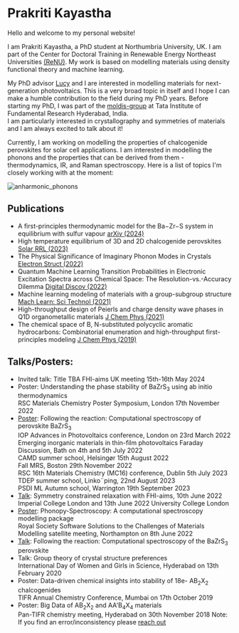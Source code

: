 # Prakriti Kayastha

Hello and welcome to my personal website!

I am Prakriti Kayastha, a PhD student at Northumbria University, UK. I am part of the Center for Doctoral Training in Renewable Energy Northeast Universities [(ReNU)](https://renu.northumbria.ac.uk/). My work is based on modelling materials using density functional theory and machine learning.

My PhD advisor [Lucy](https://lucydot.github.io/) and I are interested in modelling materials for next-generation photovoltaics. This is a very broad topic in itself and I hope I can make a humble contribution to the field during my PhD years. 
Before starting my PhD, I was part of the [moldis-group](https://moldis-group.github.io/) at Tata Institute of Fundamental Research Hyderabad, India.  
I am particularly interested in crystallography and symmetries of materials and I am always excited to talk about it!  

Currently, I am working on modelling the properties of chalcogenide perovskites for solar cell applications. I am interested in modelling the phonons and the properties that can be derived from them - thermodynamics, IR, and Raman spectroscopy. Here is a list of topics I'm closely working with at the moment:

![anharmonic_phonons](https://github.com/prakayastha/prakayastha.github.io/assets/49740967/a054a189-ab72-4296-be05-243b73a1d097)



## Publications
- A first-principles thermodynamic model for the Ba−Zr−S system in equilibrium with sulfur vapour [arXiv (2024)](https://arxiv.org/pdf/2401.06092.pdf)   
- High temperature equilibrium of 3D and 2D chalcogenide perovskites [Solar RRL (2023)](https://doi.org/10.1002/solr.202201078)   
- The Physical Significance of Imaginary Phonon Modes in Crystals [Electron Struct (2022)](https://iopscience.iop.org/article/10.1088/2516-1075/ac78b3)  
- Quantum Machine Learning Transition Probabilities in Electronic Excitation Spectra across Chemical Space: The Resolution-vs.-Accuracy Dilemma [Digital Discov (2022)](https://doi.org/10.1039/D1DD00031D)
- Machine learning modeling of materials with a group-subgroup structure [Mach Learn: Sci Technol (2021)](https://doi.org/10.1088/2632-2153/abffe9)
- High-throughput design of Peierls and charge density wave phases in Q1D organometallic materials [J Chem Phys (2021)](https://doi.org/10.1063/5.0041717) 
- The chemical space of B, N-substituted polycyclic aromatic hydrocarbons: Combinatorial enumeration and high-throughput first-principles modeling [J Chem Phys (2019)](https://doi.org/10.1063/1.5088083)
 
## Talks/Posters:   
- Invited talk: Title TBA 
  FHI-aims UK meeting 15th-16th May 2024 
- Poster: Understanding the phase stability of BaZrS<sub>3</sub> using ab initio thermodynamics      
  RSC Materials Chemistry Poster Symposium, London 17th November 2022             
- [Poster](./talks/poster_boston.pdf): Following the reaction: Computational spectroscopy of perovskite BaZrS<sub>3</sub>        
  IOP Advances in Photovoltaics conference, London on 23rd March 2022    
  Emerging inorganic materials in thin-film photovoltaics Faraday Discussion, Bath on 4th and 5th July 2022      
  CAMD summer school, Helsingør 15th August 2022                  
  Fall MRS, Boston 29th November 2022    
  RSC 16th Materials Chemistry (MC16) conference, Dublin 5th July 2023
  TDEP summer school, Linko¨ping, 22nd August 2023    
  PSDI ML Autumn school, Warrington 19th September 2023        
- [Talk](./talks/Symmetry_relaxation_pro_tips.pdf): Symmetry constrained relaxation with FHI-aims, 10th June 2022 Imperial College London and 13th June 2022 University College London     
- [Poster](./talks/Phonopy-Spectroscopy_8June2022.pdf): Phonopy-Spectroscopy: A computational spectroscopy modelling package    
  Royal Society Software Solutions to the Challenges of Materials Modelling satellite meeting, Northampton on 8th June 2022    
- [Talk](./talks/PV_meeting_chalcogenides_perovskites.pdf): Following the reaction: Computational spectroscopy of the BaZrS<sub>3</sub> perovskite   
- Talk: Group theory of crystal structure preferences    
  International Day of Women and Girls in Science, Hyderabad on 13th February 2020 
- Poster: Data-driven chemical insights into stability of 18e- AB<sub>2</sub>X<sub>2</sub> chalcogenides  
  TIFR Annual Chemistry Conference, Mumbai on 17th October 2019 
- Poster: Big Data of AB<sub>2</sub>X<sub>2</sub> and AA'B<sub>4</sub>X<sub>4</sub> materials  
  Pan-TIFR chemistry meeting, Hyderabad on 30th November 2018 
Note: If you find an error/inconsistency please [reach out](mailto:prakriti.kayastha@northumbria.ac.uk) 
